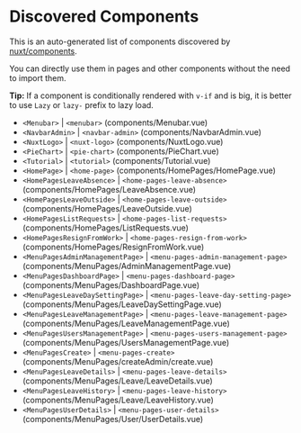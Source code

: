 # Discovered Components

This is an auto-generated list of components discovered by [nuxt/components](https://github.com/nuxt/components).

You can directly use them in pages and other components without the need to import them.

**Tip:** If a component is conditionally rendered with `v-if` and is big, it is better to use `Lazy` or `lazy-` prefix to lazy load.

- `<Menubar>` | `<menubar>` (components/Menubar.vue)
- `<NavbarAdmin>` | `<navbar-admin>` (components/NavbarAdmin.vue)
- `<NuxtLogo>` | `<nuxt-logo>` (components/NuxtLogo.vue)
- `<PieChart>` | `<pie-chart>` (components/PieChart.vue)
- `<Tutorial>` | `<tutorial>` (components/Tutorial.vue)
- `<HomePage>` | `<home-page>` (components/HomePages/HomePage.vue)
- `<HomePagesLeaveAbsence>` | `<home-pages-leave-absence>` (components/HomePages/LeaveAbsence.vue)
- `<HomePagesLeaveOutside>` | `<home-pages-leave-outside>` (components/HomePages/LeaveOutside.vue)
- `<HomePagesListRequests>` | `<home-pages-list-requests>` (components/HomePages/ListRequests.vue)
- `<HomePagesResignFromWork>` | `<home-pages-resign-from-work>` (components/HomePages/ResignFromWork.vue)
- `<MenuPagesAdminManagementPage>` | `<menu-pages-admin-management-page>` (components/MenuPages/AdminManagementPage.vue)
- `<MenuPagesDashboardPage>` | `<menu-pages-dashboard-page>` (components/MenuPages/DashboardPage.vue)
- `<MenuPagesLeaveDaySettingPage>` | `<menu-pages-leave-day-setting-page>` (components/MenuPages/LeaveDaySettingPage.vue)
- `<MenuPagesLeaveManagementPage>` | `<menu-pages-leave-management-page>` (components/MenuPages/LeaveManagementPage.vue)
- `<MenuPagesUsersManagementPage>` | `<menu-pages-users-management-page>` (components/MenuPages/UsersManagementPage.vue)
- `<MenuPagesCreate>` | `<menu-pages-create>` (components/MenuPages/createAdmin/create.vue)
- `<MenuPagesLeaveDetails>` | `<menu-pages-leave-details>` (components/MenuPages/Leave/LeaveDetails.vue)
- `<MenuPagesLeaveHistory>` | `<menu-pages-leave-history>` (components/MenuPages/Leave/LeaveHistory.vue)
- `<MenuPagesUserDetails>` | `<menu-pages-user-details>` (components/MenuPages/User/UserDetails.vue)
